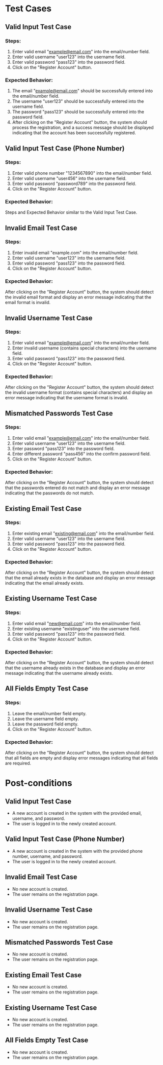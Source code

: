 # Test Cases

## Valid Input Test Case

### Steps:
1. Enter valid email "example@email.com" into the email/number field.
2. Enter valid username "user123" into the username field.
3. Enter valid password "pass123" into the password field.
4. Click on the "Register Account" button.

### Expected Behavior:
1. The email "example@email.com" should be successfully entered into the email/number field.
2. The username "user123" should be successfully entered into the username field.
3. The password "pass123" should be successfully entered into the password field.
4. After clicking on the "Register Account" button, the system should process the registration, and a success message should be displayed indicating that the account has been successfully registered.

## Valid Input Test Case (Phone Number)

### Steps:
1. Enter valid phone number "1234567890" into the email/number field.
2. Enter valid username "user456" into the username field.
3. Enter valid password "password789" into the password field.
4. Click on the "Register Account" button.

### Expected Behavior:
Steps and Expected Behavior similar to the Valid Input Test Case.

## Invalid Email Test Case

### Steps:
1. Enter invalid email "example.com" into the email/number field.
2. Enter valid username "user123" into the username field.
3. Enter valid password "pass123" into the password field.
4. Click on the "Register Account" button.

### Expected Behavior:
After clicking on the "Register Account" button, the system should detect the invalid email format and display an error message indicating that the email format is invalid.

## Invalid Username Test Case

### Steps:
1. Enter valid email "example@email.com" into the email/number field.
2. Enter invalid username (contains special characters) into the username field.
3. Enter valid password "pass123" into the password field.
4. Click on the "Register Account" button.

### Expected Behavior:
After clicking on the "Register Account" button, the system should detect the invalid username format (contains special characters) and display an error message indicating that the username format is invalid.

## Mismatched Passwords Test Case

### Steps:
1. Enter valid email "example@email.com" into the email/number field.
2. Enter valid username "user123" into the username field.
3. Enter password "pass123" into the password field.
4. Enter different password "pass456" into the confirm password field.
5. Click on the "Register Account" button.

### Expected Behavior:
After clicking on the "Register Account" button, the system should detect that the passwords entered do not match and display an error message indicating that the passwords do not match.

## Existing Email Test Case

### Steps:
1. Enter existing email "existing@email.com" into the email/number field.
2. Enter valid username "user123" into the username field.
3. Enter valid password "pass123" into the password field.
4. Click on the "Register Account" button.

### Expected Behavior:
After clicking on the "Register Account" button, the system should detect that the email already exists in the database and display an error message indicating that the email already exists.

## Existing Username Test Case

### Steps:
1. Enter valid email "new@email.com" into the email/number field.
2. Enter existing username "existinguser" into the username field.
3. Enter valid password "pass123" into the password field.
4. Click on the "Register Account" button.

### Expected Behavior:
After clicking on the "Register Account" button, the system should detect that the username already exists in the database and display an error message indicating that the username already exists.

## All Fields Empty Test Case

### Steps:
1. Leave the email/number field empty.
2. Leave the username field empty.
3. Leave the password field empty.
4. Click on the "Register Account" button.

### Expected Behavior:
After clicking on the "Register Account" button, the system should detect that all fields are empty and display error messages indicating that all fields are required.

# Post-conditions

## Valid Input Test Case
- A new account is created in the system with the provided email, username, and password.
- The user is logged in to the newly created account.

## Valid Input Test Case (Phone Number)
- A new account is created in the system with the provided phone number, username, and password.
- The user is logged in to the newly created account.

## Invalid Email Test Case
- No new account is created.
- The user remains on the registration page.

## Invalid Username Test Case
- No new account is created.
- The user remains on the registration page.

## Mismatched Passwords Test Case
- No new account is created.
- The user remains on the registration page.

## Existing Email Test Case
- No new account is created.
- The user remains on the registration page.

## Existing Username Test Case
- No new account is created.
- The user remains on the registration page.

## All Fields Empty Test Case
- No new account is created.
- The user remains on the registration page.